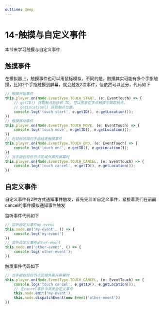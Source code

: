 ```yaml
---
outline: deep
---
```


# 14-触摸与自定义事件

本节来学习触摸与自定义事件

## 触摸事件

在模拟器上，触摸事件也可以用鼠标模拟，不同的是，触摸其实可能有多个手指触摸，比如2个手指触摸到屏幕，就会触发2次事件，但依然可以区分，代码如下

```ts
// 触摸开始事件
this.player.on(Node.EventType.TOUCH_START, (e: EventTouch) => {
    // getID() 获取触点的标识 ID，可以用来在多点触摸中跟踪触点。
    // getLocation() 获取触点位置。
    console.log('touch start', e.getID(), e.getLocation());
})
// 触摸移动事件
this.player.on(Node.EventType.TOUCH_MOVE, (e: EventTouch) => {
    console.log('touch move', e.getID(), e.getLocation());
})
// 在目标区域内手指结束触摸事件
this.player.on(Node.EventType.TOUCH_END, (e: EventTouch) => {
    console.log('touch end', e.getID(), e.getLocation());
})
// 当手指在目标节点区域外离开屏幕时
this.player.on(Node.EventType.TOUCH_CANCEL, (e: EventTouch) => {
    console.log('touch cancel', e.getID(), e.getLocation());
})
```

## 自定义事件

自定义事件有2种方式通知事件触发，首先先监听自定义事件，紧接着我们在前面cancel的事件模拟通知事件触发

监听事件代码如下

```ts
// 监听自定义事件my-event
this.node.on('my-event', () => {
    console.log('my-event')
})
// 监听自定义事件other-event
this.node.on('other-event', () => {
    console.log('other-event');
})
```

触发事件代码如下

```ts
// 当手指在目标节点区域外离开屏幕时
this.player.on(Node.EventType.TOUCH_CANCEL, (e: EventTouch) => {
    console.log('touch cancel', e.getID(), e.getLocation());
    // 在cancel事件中派发自定义事件
    this.node.emit('my-event')
    this.node.dispatchEvent(new Event('other-event'))
})
```